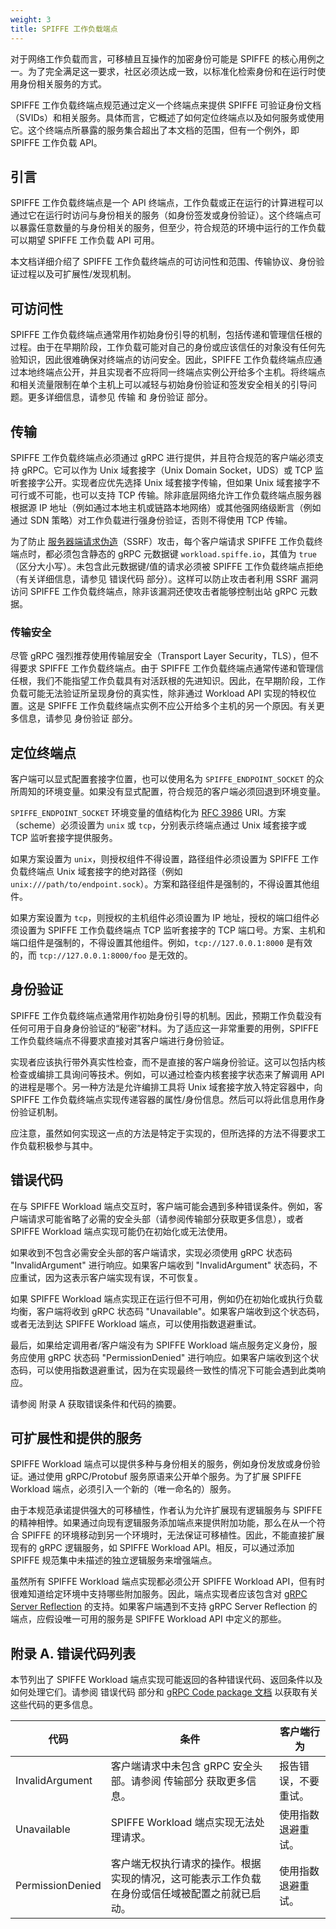 ```yaml
---
weight: 3
title: SPIFFE 工作负载端点
---
```


对于网络工作负载而言，可移植且互操作的加密身份可能是 SPIFFE 的核心用例之一。为了完全满足这一要求，社区必须达成一致，以标准化检索身份和在运行时使用身份相关服务的方式。

SPIFFE 工作负载终端点规范通过定义一个终端点来提供 SPIFFE 可验证身份文档（SVIDs）和相关服务。具体而言，它概述了如何定位终端点以及如何服务或使用它。这个终端点所暴露的服务集合超出了本文档的范围，但有一个例外，即 SPIFFE 工作负载 API。

## 引言

SPIFFE 工作负载终端点是一个 API 终端点，工作负载或正在运行的计算进程可以通过它在运行时访问与身份相关的服务（如身份签发或身份验证）。这个终端点可以暴露任意数量的与身份相关的服务，但至少，符合规范的环境中运行的工作负载可以期望 SPIFFE 工作负载 API 可用。

本文档详细介绍了 SPIFFE 工作负载终端点的可访问性和范围、传输协议、身份验证过程以及可扩展性/发现机制。

## 可访问性

SPIFFE 工作负载终端点通常用作初始身份引导的机制，包括传递和管理信任根的过程。由于在早期阶段，工作负载可能对自己的身份或应该信任的对象没有任何先验知识，因此很难确保对终端点的访问安全。因此，SPIFFE 工作负载终端点应通过本地终端点公开，并且实现者不应将同一终端点实例公开给多个主机。将终端点和相关流量限制在单个主机上可以减轻与初始身份验证和签发安全相关的引导问题。更多详细信息，请参见 传输 和 身份验证 部分。

## 传输

SPIFFE 工作负载终端点必须通过 gRPC 进行提供，并且符合规范的客户端必须支持 gRPC。它可以作为 Unix 域套接字（Unix Domain Socket，UDS）或 TCP 监听套接字公开。实现者应优先选择 Unix 域套接字传输，但如果 Unix 域套接字不可行或不可能，也可以支持 TCP 传输。除非底层网络允许工作负载终端点服务器根据源 IP 地址（例如通过本地主机或链路本地网络）或其他强网络级断言（例如通过 SDN 策略）对工作负载进行强身份验证，否则不得使用 TCP 传输。

为了防止 [服务器端请求伪造](https://www.owasp.org/index.php/Server_Side_Request_Forgery)（SSRF）攻击，每个客户端请求 SPIFFE 工作负载终端点时，都必须包含静态的 gRPC 元数据键 `workload.spiffe.io`，其值为 `true`（区分大小写）。未包含此元数据键/值的请求必须被 SPIFFE 工作负载终端点拒绝（有关详细信息，请参见 错误代码 部分）。这样可以防止攻击者利用 SSRF 漏洞访问 SPIFFE 工作负载终端点，除非该漏洞还使攻击者能够控制出站 gRPC 元数据。

### 传输安全

尽管 gRPC 强烈推荐使用传输层安全（Transport Layer Security，TLS），但不得要求 SPIFFE 工作负载终端点。由于 SPIFFE 工作负载终端点通常传递和管理信任根，我们不能指望工作负载具有对活跃根的先进知识。因此，在早期阶段，工作负载可能无法验证所呈现身份的真实性，除非通过 Workload API 实现的特权位置。这是 SPIFFE 工作负载终端点实例不应公开给多个主机的另一个原因。有关更多信息，请参见 身份验证 部分。

## 定位终端点

客户端可以显式配置套接字位置，也可以使用名为 `SPIFFE_ENDPOINT_SOCKET` 的众所周知的环境变量。如果没有显式配置，符合规范的客户端必须回退到环境变量。

`SPIFFE_ENDPOINT_SOCKET` 环境变量的值结构化为 [RFC 3986](https://www.ietf.org/rfc/rfc3986.txt) URI。方案（scheme）必须设置为 `unix` 或 `tcp`，分别表示终端点通过 Unix 域套接字或 TCP 监听套接字提供服务。

如果方案设置为 `unix`，则授权组件不得设置，路径组件必须设置为 SPIFFE 工作负载终端点 Unix 域套接字的绝对路径（例如 `unix:///path/to/endpoint.sock`）。方案和路径组件是强制的，不得设置其他组件。

如果方案设置为 `tcp`，则授权的主机组件必须设置为 IP 地址，授权的端口组件必须设置为 SPIFFE 工作负载终端点 TCP 监听套接字的 TCP 端口号。方案、主机和端口组件是强制的，不得设置其他组件。例如，`tcp://127.0.0.1:8000` 是有效的，而 `tcp://127.0.0.1:8000/foo` 是无效的。

## 身份验证

SPIFFE 工作负载终端点通常用作初始身份引导的机制。因此，预期工作负载没有任何可用于自身身份验证的“秘密”材料。为了适应这一非常重要的用例，SPIFFE 工作负载终端点不得要求直接对其客户端进行身份验证。

实现者应该执行带外真实性检查，而不是直接的客户端身份验证。这可以包括内核检查或编排工具询问等技术。例如，可以通过检查内核套接字状态来了解调用 API 的进程是哪个。另一种方法是允许编排工具将 Unix 域套接字放入特定容器中，向 SPIFFE 工作负载终端点实现传递容器的属性/身份信息。然后可以将此信息用作身份验证机制。

应注意，虽然如何实现这一点的方法是特定于实现的，但所选择的方法不得要求工作负载积极参与其中。

## 错误代码

在与 SPIFFE Workload 端点交互时，客户端可能会遇到多种错误条件。例如，客户端请求可能省略了必需的安全头部（请参阅传输部分获取更多信息），或者 SPIFFE Workload 端点实现可能仍在初始化或无法使用。

如果收到不包含必需安全头部的客户端请求，实现必须使用 gRPC 状态码 "InvalidArgument" 进行响应。如果客户端收到 "InvalidArgument" 状态码，不应重试，因为这表示客户端实现有误，不可恢复。

如果 SPIFFE Workload 端点实现正在运行但不可用，例如仍在初始化或执行负载均衡，客户端将收到 gRPC 状态码 "Unavailable"。如果客户端收到这个状态码，或者无法到达 SPIFFE Workload 端点，可以使用指数退避重试。

最后，如果给定调用者/客户端没有为 SPIFFE Workload 端点服务定义身份，服务应使用 gRPC 状态码 "PermissionDenied" 进行响应。如果客户端收到这个状态码，可以使用指数退避重试，因为在实现最终一致性的情况下可能会遇到此类响应。

请参阅 附录 A 获取错误条件和代码的摘要。

## 可扩展性和提供的服务

SPIFFE Workload 端点可以提供多种与身份相关的服务，例如身份发放或身份验证。通过使用 gRPC/Protobuf 服务原语来公开单个服务。为了扩展 SPIFFE Workload 端点，必须引入一个新的（唯一命名的）服务。

由于本规范承诺提供强大的可移植性，作者认为允许扩展现有逻辑服务与 SPIFFE 的精神相悖。如果通过向现有逻辑服务添加端点来提供附加功能，那么在从一个符合 SPIFFE 的环境移动到另一个环境时，无法保证可移植性。因此，不能直接扩展现有的 gRPC 逻辑服务，如 SPIFFE Workload API。相反，可以通过添加 SPIFFE 规范集中未描述的独立逻辑服务来增强端点。

虽然所有 SPIFFE Workload 端点实现都必须公开 SPIFFE Workload API，但有时很难知道给定环境中支持哪些附加服务。因此，端点实现者应该包含对 [gRPC Server Reflection](https://github.com/grpc/grpc/blob/master/doc/server-reflection.md) 的支持。如果客户端遇到不支持 gRPC Server Reflection 的端点，应假设唯一可用的服务是 SPIFFE Workload API 中定义的那些。

## 附录 A. 错误代码列表

本节列出了 SPIFFE Workload 端点实现可能返回的各种错误代码、返回条件以及如何处理它们。请参阅 错误代码 部分和 [gRPC Code package 文档](https://godoc.org/google.golang.org/grpc/codes) 以获取有关这些代码的更多信息。

| 代码             | 条件                                                         | 客户端行为           |
| ---------------- | ------------------------------------------------------------ | -------------------- |
| InvalidArgument  | 客户端请求中未包含 gRPC 安全头部。请参阅 传输部分 获取更多信息。 | 报告错误，不要重试。 |
| Unavailable      | SPIFFE Workload 端点实现无法处理请求。                       | 使用指数退避重试。   |
| PermissionDenied | 客户端无权执行请求的操作。根据实现的情况，这可能表示工作负载在身份或信任域被配置之前就已启动。 | 使用指数退避重试。   |
